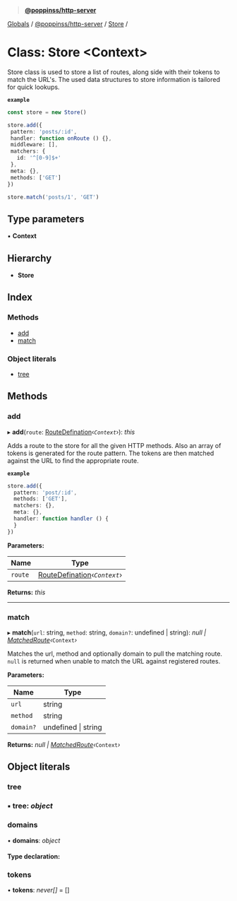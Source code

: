 > **[@poppinss/http-server](../README.md)**

[Globals](../README.md) / [@poppinss/http-server](../modules/_poppinss_http_server.md) / [Store](_poppinss_http_server.store.md) /

# Class: Store <**Context**>

Store class is used to store a list of routes, along side with their tokens
to match the URL's. The used data structures to store information is tailored
for quick lookups.

**`example`** 
```ts
const store = new Store()

store.add({
 pattern: 'posts/:id',
 handler: function onRoute () {},
 middleware: [],
 matchers: {
   id: '^[0-9]$+'
 },
 meta: {},
 methods: ['GET']
})

store.match('posts/1', 'GET')
```

## Type parameters

▪ **Context**

## Hierarchy

* **Store**

## Index

### Methods

* [add](_poppinss_http_server.store.md#add)
* [match](_poppinss_http_server.store.md#match)

### Object literals

* [tree](_poppinss_http_server.store.md#tree)

## Methods

###  add

▸ **add**(`route`: [RouteDefination](../modules/_poppinss_http_server.md#routedefination)‹*`Context`*›): *this*

Adds a route to the store for all the given HTTP methods. Also an array
of tokens is generated for the route pattern. The tokens are then
matched against the URL to find the appropriate route.

**`example`** 
```ts
store.add({
  pattern: 'post/:id',
  methods: ['GET'],
  matchers: {},
  meta: {},
  handler: function handler () {
  }
})
```

**Parameters:**

Name | Type |
------ | ------ |
`route` | [RouteDefination](../modules/_poppinss_http_server.md#routedefination)‹*`Context`*› |

**Returns:** *this*

___

###  match

▸ **match**(`url`: string, `method`: string, `domain?`: undefined | string): *null | [MatchedRoute](../modules/_poppinss_http_server.md#matchedroute)‹*`Context`*›*

Matches the url, method and optionally domain to pull the matching
route. `null` is returned when unable to match the URL against
registered routes.

**Parameters:**

Name | Type |
------ | ------ |
`url` | string |
`method` | string |
`domain?` | undefined \| string |

**Returns:** *null | [MatchedRoute](../modules/_poppinss_http_server.md#matchedroute)‹*`Context`*›*

## Object literals

###  tree

### ▪ **tree**: *object*

###  domains

• **domains**: *object*

#### Type declaration:

###  tokens

• **tokens**: *never[]* =  []